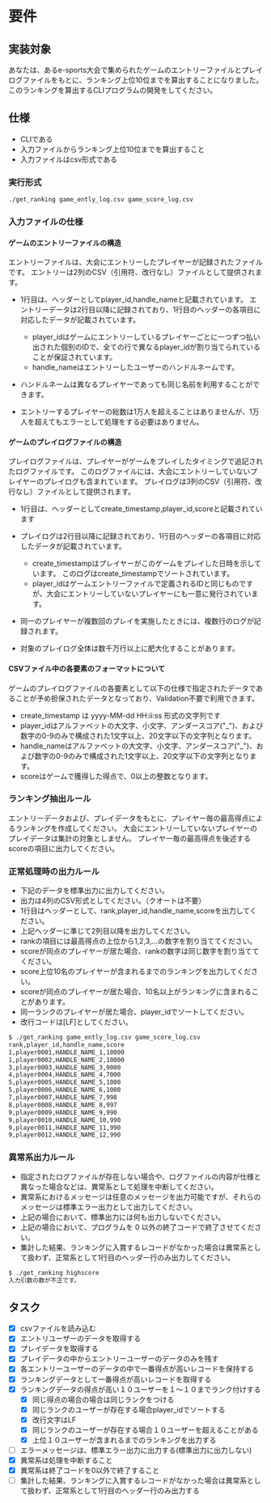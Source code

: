 # 要件

## 実装対象

あなたは、あるe-sports大会で集められたゲームのエントリーファイルとプレイログファイルをもとに、ランキング上位10位までを算出することになりました。
このランキングを算出するCLIプログラムの開発をしてください。

## 仕様

- CLIである
- 入力ファイルからランキング上位10位までを算出すること
- 入力ファイルはcsv形式である

### 実行形式

~~~bash
./get_ranking game_ently_log.csv game_score_log.csv
~~~

### 入力ファイルの仕様

#### ゲームのエントリーファイルの構造

エントリーファイルは、大会にエントリーしたプレイヤーが記録されたファイルです。
エントリーは2列のCSV（引用符、改行なし）ファイルとして提供されます。

- 1行目は、ヘッダーとしてplayer_id,handle_nameと記載されています。
エントリーデータは2行目以降に記録されており、1行目のヘッダーの各項目に対応したデータが記載されています。
  - player_idはゲームにエントリーしているプレイヤーごとに一つずつ払い出された個別のIDで、全ての行で異なるplayer_idが割り当てられていることが保証されています。
  - handle_nameはエントリーしたユーザーのハンドルネームです。

- ハンドルネームは異なるプレイヤーであっても同じ名前を利用することができます。
- エントリーするプレイヤーの総数は1万人を超えることはありませんが、1万人を超えてもエラーとして処理をする必要はありません。

#### ゲームのプレイログファイルの構造

プレイログファイルは、プレイヤーがゲームをプレイしたタイミングで追記されたログファイルです。
このログファイルには、大会にエントリーしていないプレイヤーのプレイログも含まれています。
プレイログは3列のCSV（引用符、改行なし）ファイルとして提供されます。

- 1行目は、ヘッダーとしてcreate_timestamp,player_id,scoreと記載されています
- プレイログは2行目以降に記録されており、1行目のヘッダーの各項目に対応したデータが記載されています。
  - create_timestampはプレイヤーがこのゲームをプレイした日時を示しています。
    このログはcreate_timestampでソートされています。
  - player_idはゲームエントリーファイルで定義されるIDと同じものですが、大会にエントリーしていないプレイヤーにも一意に発行されています。

- 同一のプレイヤーが複数回のプレイを実施したときには、複数行のログが記録されます。
- 対象のプレイログ全体は数千万行以上に肥大化することがあります。

#### CSVファイル中の各要素のフォーマットについて

ゲームのプレイログファイルの各要素として以下の仕様で指定されたデータであることが予め担保されたデータとなっており、Validation不要で利用できます。

- create_timestamp は yyyy-MM-dd HH:ii:ss 形式の文字列です
- player_idはアルファベットの大文字、小文字、アンダースコア("_")、および数字の0-9のみで構成された1文字以上、20文字以下の文字列となります。
- handle_nameはアルファベットの大文字、小文字、アンダースコア("_")、および数字の0-9のみで構成された1文字以上、20文字以下の文字列となります。
- scoreはゲームで獲得した得点で、0以上の整数となります。

### ランキング抽出ルール

エントリーデータおよび、プレイデータをもとに、プレイヤー毎の最高得点によるランキングを作成してください。
大会にエントリーしていないプレイヤーのプレイデータは集計の対象としません。
プレイヤー毎の最高得点を後述するscoreの項目に出力してください。

### 正常処理時の出力ルール

- 下記のデータを標準出力に出力してください。
- 出力は4列のCSV形式としてください。（クオートは不要）
- 1行目はヘッダーとして、rank,player_id,handle_name,scoreを出力してください。
- 上記ヘッダーに準じて2列目以降を出力してください。
- rankの項目には最高得点の上位から1,2,3,…の数字を割り当ててください。
- scoreが同点のプレイヤーが居た場合、rankの数字は同じ数字を割り当ててください。
- score上位10名のプレイヤーが含まれるまでのランキングを出力してください。
- scoreが同点のプレイヤーが居た場合、10名以上がランキングに含まれることがあります。
- 同一ランクのプレイヤーが居た場合、player_idでソートしてください。
- 改行コードは[LF]としてください。

~~~bash
$ ./get_ranking game_ently_log.csv game_score_log.csv
rank,player_id,handle_name,score
1,player0001,HANDLE_NAME_1,10000
1,player0002,HANDLE_NAME_2,10000
3,player0003,HANDLE_NAME_3,9000
4,player0004,HANDLE_NAME_4,7000
5,player0005,HANDLE_NAME_5,1000
5,player0006,HANDLE_NAME_6,1000
7,player0007,HANDLE_NAME_7,998
8,player0008,HANDLE_NAME_8,997
9,player0009,HANDLE_NAME_9,990
9,player0010,HANDLE_NAME_10,990
9,player0011,HANDLE_NAME_11,990
9,player0012,HANDLE_NAME_12,990
~~~

### 異常系出力ルール

- 指定されたログファイルが存在しない場合や、ログファイルの内容が仕様と異なった場合などは、異常系として処理を中断してください。
- 異常系におけるメッセージは任意のメッセージを出力可能ですが、それらのメッセージは標準エラー出力として出力してください。
- 上記の場合において、標準出力には何も出力しないでください。
- 上記の場合において、プログラムを 0 以外の終了コードで終了させてください。
- 集計した結果、ランキングに入賞するレコードがなかった場合は異常系として扱わず、正常系として1行目のヘッダー行のみ出力してください。

~~~bash
$ ./get_ranking highscore
入力引数の数が不正です。
~~~

## タスク

- [x] csvファイルを読み込む
- [x] エントリユーザーのデータを取得する
- [x] プレイデータを取得する
- [x] プレイデータの中からエントリーユーザーのデータのみを残す
- [x] 各エントリーユーザーのデータの中で一番得点が高いレコードを保持する
- [x] ランキングデータとして一番得点が高いレコードを取得する
- [x] ランキングデータの得点が高い１０ユーザーを１〜１０までランク付けする
  - [x] 同じ得点の場合の場合は同じランクをつける
  - [x] 同じランクのユーザーが存在する場合player_idでソートする
  - [x] 改行文字はLF
  - [x] 同じランクのユーザーが存在する場合１０ユーザーを超えることがある
  - [x] 上位１０ユーザーが含まれるまでのランキングを出力する
- [ ] エラーメッセージは、標準エラー出力に出力する(標準出力に出力しない)
- [x] 異常系は処理を中断すること
- [x] 異常系は終了コードを0以外で終了すること
- [ ] 集計した結果、ランキングに入賞するレコードがなかった場合は異常系として扱わず、正常系として1行目のヘッダー行のみ出力する
